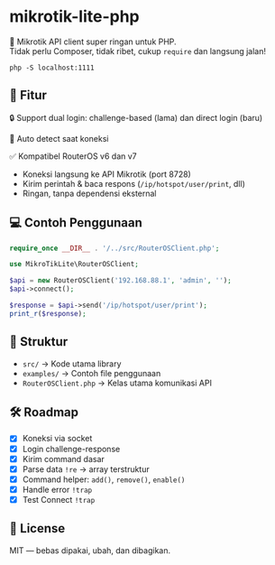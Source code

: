 # mikrotik-lite-php

📡 Mikrotik API client super ringan untuk PHP.  
Tidak perlu Composer, tidak ribet, cukup `require` dan langsung jalan!

```php -S localhost:1111```

## 🚀 Fitur

🔒 Support dual login: challenge-based (lama) dan direct login (baru)

🔁 Auto detect saat koneksi

✅ Kompatibel RouterOS v6 dan v7


- Koneksi langsung ke API Mikrotik (port 8728)
- Kirim perintah & baca respons (`/ip/hotspot/user/print`, dll)
- Ringan, tanpa dependensi eksternal

## 💻 Contoh Penggunaan

```php
require_once __DIR__ . '/../src/RouterOSClient.php';

use MikroTikLite\RouterOSClient;

$api = new RouterOSClient('192.168.88.1', 'admin', '');
$api->connect();

$response = $api->send('/ip/hotspot/user/print');
print_r($response);
```

## 📂 Struktur

- `src/` → Kode utama library
- `examples/` → Contoh file penggunaan
- `RouterOSClient.php` → Kelas utama komunikasi API

## 🛠️ Roadmap

- [x] Koneksi via socket
- [x] Login challenge-response
- [x] Kirim command dasar
- [x] Parse data `!re` → array terstruktur
- [x] Command helper: `add()`, `remove()`, `enable()`
- [x] Handle error `!trap`
- [x] Test Connect `!trap`

## 📄 License

MIT — bebas dipakai, ubah, dan dibagikan.
